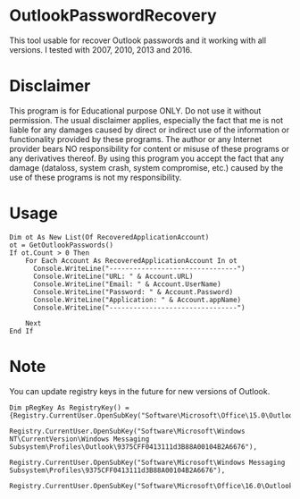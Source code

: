 # OutlookPasswordRecovery
This tool usable for recover Outlook passwords and it working with all versions. I tested with 2007, 2010, 2013 and 2016.

# Disclaimer
This program is for Educational purpose ONLY. Do not use it without permission. The usual disclaimer applies, especially the fact that me  is not liable for any damages caused by direct or indirect use of the information or functionality provided by these programs. The author or any Internet provider bears NO responsibility for content or misuse of these programs or any derivatives thereof. By using this program you accept the fact that any damage (dataloss, system crash, system compromise, etc.) caused by the use of these programs is not my responsibility.

# Usage

``` VB.NET
Dim ot As New List(Of RecoveredApplicationAccount)
ot = GetOutlookPasswords()
If ot.Count > 0 Then
    For Each Account As RecoveredApplicationAccount In ot
      Console.WriteLine("--------------------------------")
      Console.WriteLine("URL: " & Account.URL)
      Console.WriteLine("Email: " & Account.UserName)
      Console.WriteLine("Password: " & Account.Password)
      Console.WriteLine("Application: " & Account.appName)
      Console.WriteLine("--------------------------------")

    Next
End If
```

# Note
You can update registry keys in the future for new versions of Outlook.

``` VB.NET
Dim pRegKey As RegistryKey() = {Registry.CurrentUser.OpenSubKey("Software\Microsoft\Office\15.0\Outlook\Profiles\Outlook\9375CFF0413111d3B88A00104B2A6676"),
            Registry.CurrentUser.OpenSubKey("Software\Microsoft\Windows NT\CurrentVersion\Windows Messaging Subsystem\Profiles\Outlook\9375CFF0413111d3B88A00104B2A6676"),
            Registry.CurrentUser.OpenSubKey("Software\Microsoft\Windows Messaging Subsystem\Profiles\9375CFF0413111d3B88A00104B2A6676"),
            Registry.CurrentUser.OpenSubKey("Software\Microsoft\Office\16.0\Outlook\Profiles\Outlook\9375CFF0413111d3B88A00104B2A6676")}
```
